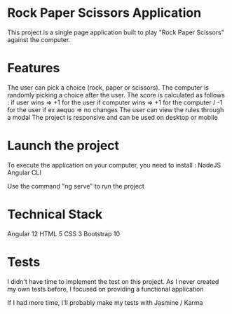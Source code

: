 # Rock Paper Scissors Application
This project is a single page application built to play "Rock Paper Scissors" against the computer. 

# Features 
The user can pick a choice (rock, paper or scissors). 
The computer is randomly picking a choice after the user. 
The score is calculated as follows : 
    if user wins => +1 for the user 
    if computer wins => +1 for the computer / -1 for the user 
    if ex aequo => no changes 
The user can view the rules through a modal 
The project is responsive and can be used on desktop or mobile 

# Launch the project 
To execute the application on your computer, you need to install : 
    NodeJS
    Angular CLI 

Use the command "ng serve" to run the project 
 
# Technical Stack 
Angular 12 
HTML 5 
CSS 3 
Bootstrap 10

# Tests 
I didn't have time to implement the test on this project. 
As I never created my own tests before, I focused on providing a functional application

If I had more time, I'll probably make my tests with Jasmine / Karma 
